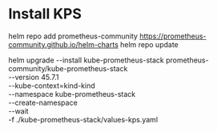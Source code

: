 # Install KPS

helm repo add prometheus-community https://prometheus-community.github.io/helm-charts
helm repo update

helm upgrade --install kube-prometheus-stack prometheus-community/kube-prometheus-stack \
 --version 45.7.1 \
 --kube-context=kind-kind \
 --namespace kube-prometheus-stack \
 --create-namespace \
 --wait \
 -f ./kube-prometheus-stack/values-kps.yaml
